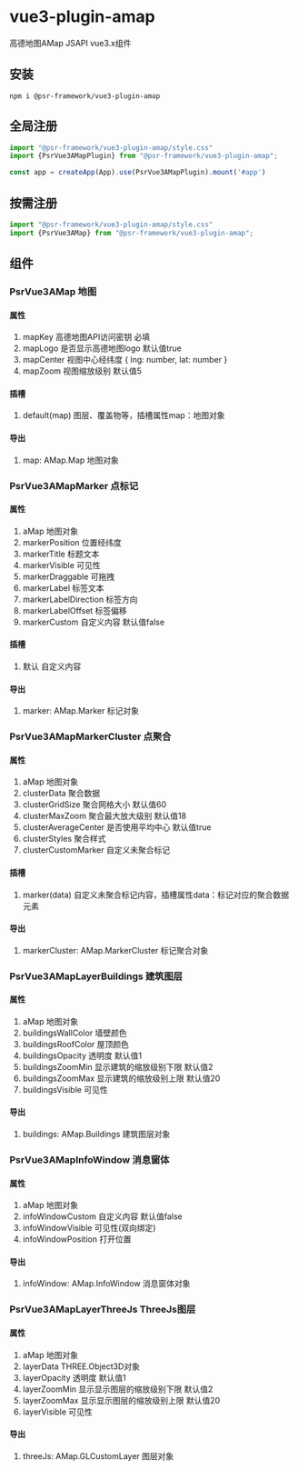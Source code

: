 # vue3-plugin-amap

高德地图AMap JSAPI vue3.x组件

## 安装

```shell
npm i @psr-framework/vue3-plugin-amap
```

## 全局注册

```ts
import "@psr-framework/vue3-plugin-amap/style.css"
import {PsrVue3AMapPlugin} from "@psr-framework/vue3-plugin-amap";

const app = createApp(App).use(PsrVue3AMapPlugin).mount('#app')
```

## 按需注册

```ts
import "@psr-framework/vue3-plugin-amap/style.css"
import {PsrVue3AMap} from "@psr-framework/vue3-plugin-amap";
```

## 组件

### PsrVue3AMap 地图

#### 属性

1. mapKey 高德地图API访问密钥 必填
2. mapLogo 是否显示高德地图logo 默认值true
3. mapCenter 视图中心经纬度 { lng: number, lat: number }
4. mapZoom 视图缩放级别 默认值5

#### 插槽

1. default(map) 图层、覆盖物等，插槽属性map：地图对象

#### 导出

1. map: AMap.Map 地图对象

### PsrVue3AMapMarker 点标记

#### 属性

1. aMap 地图对象
2. markerPosition 位置经纬度
3. markerTitle 标题文本
4. markerVisible 可见性
5. markerDraggable 可拖拽
6. markerLabel 标签文本
7. markerLabelDirection 标签方向
8. markerLabelOffset 标签偏移
9. markerCustom 自定义内容 默认值false

#### 插槽

1. 默认 自定义内容

#### 导出

1. marker: AMap.Marker 标记对象

### PsrVue3AMapMarkerCluster 点聚合

#### 属性

1. aMap 地图对象
2. clusterData 聚合数据
3. clusterGridSize 聚合网格大小 默认值60
4. clusterMaxZoom 聚合最大放大级别 默认值18
5. clusterAverageCenter 是否使用平均中心 默认值true
6. clusterStyles 聚合样式
7. clusterCustomMarker 自定义未聚合标记

#### 插槽

1. marker(data) 自定义未聚合标记内容，插槽属性data：标记对应的聚合数据元素

#### 导出

1. markerCluster: AMap.MarkerCluster 标记聚合对象

### PsrVue3AMapLayerBuildings 建筑图层

#### 属性

1. aMap 地图对象
2. buildingsWallColor 墙壁颜色
3. buildingsRoofColor 屋顶颜色
4. buildingsOpacity 透明度 默认值1
5. buildingsZoomMin 显示建筑的缩放级别下限 默认值2
6. buildingsZoomMax 显示建筑的缩放级别上限 默认值20
7. buildingsVisible 可见性

#### 导出

1. buildings: AMap.Buildings 建筑图层对象

### PsrVue3AMapInfoWindow 消息窗体

#### 属性

1. aMap 地图对象
2. infoWindowCustom 自定义内容 默认值false
3. infoWindowVisible 可见性(双向绑定)
4. infoWindowPosition 打开位置

#### 导出

1. infoWindow: AMap.InfoWindow 消息窗体对象

### PsrVue3AMapLayerThreeJs ThreeJs图层

#### 属性

1. aMap 地图对象
2. layerData THREE.Object3D对象
3. layerOpacity 透明度 默认值1
4. layerZoomMin 显示显示图层的缩放级别下限 默认值2
5. layerZoomMax 显示显示图层的缩放级别上限 默认值20
6. layerVisible 可见性

#### 导出

1. threeJs: AMap.GLCustomLayer 图层对象